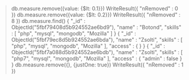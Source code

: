 > db.measure.remove({value: {$lt: 0.1}})
WriteResult({ "nRemoved" : 0 })
> db.measure.remove({value: {$lt: 0.2}})
WriteResult({ "nRemoved" : 8 })
> db.measure.find()
{ "_id" : ObjectId("5fbf79408d5b924552ae6bd9"), "name" : "Botond", "skills" : [ "php", "mysql", "mongodb", "Mozilla" ] }
{ "_id" : ObjectId("5fbf79ec8d5b924552ae6bda"), "name" : "Zsolti", "skills" : [ "php", "mysql", "mongodb", "Mozilla" ], "access" : {  } }
{ "_id" : ObjectId("5fbf7a088d5b924552ae6bdb"), "name" : "Zsolti", "skills" : [ "php7", "mysql", "mongodb", "Mozilla" ], "access" : { "admin" : false } }
> db.measure.remove({}, {justOne: true})
WriteResult({ "nRemoved" : 1 })
>